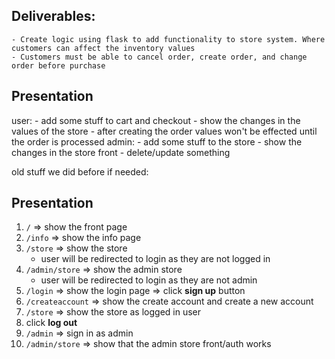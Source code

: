 
## Deliverables:
    - Create logic using flask to add functionality to store system. Where customers can affect the inventory values 
    - Customers must be able to cancel order, create order, and change order before purchase      


## Presentation 
user:
    - add some stuff to cart and checkout
    - show the changes in the values of the store 
        - after creating the order values won't be effected until the order is processed
admin:
    - add some stuff to the store
        - show the changes in the store front
    - delete/update something



old stuff we did before if needed:
## Presentation  
1. `/` => show the front page
2. `/info` => show the info page
3. `/store` => show the store
    - user will be redirected to login as they are not logged in
4. `/admin/store` => show the admin store
    - user will be redirected to login as they are not admin
5. `/login` => show the login page => click **sign up** button
6. `/createaccount` => show the create account and create a new account
7. `/store` => show the store as logged in user
8. click **log out**
9. `/admin` => sign in as admin
10. `/admin/store` => show that the admin store front/auth works
